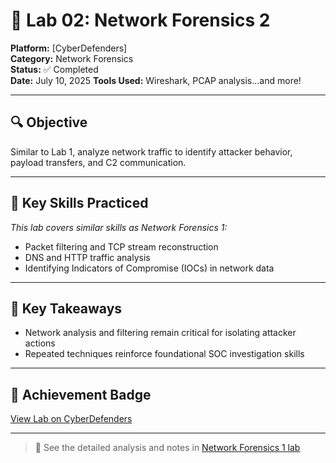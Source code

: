# 🧪 Lab 02: Network Forensics 2

**Platform:** [CyberDefenders]  
**Category:** Network Forensics  
**Status:** ✅ Completed  
**Date:** July 10, 2025 
**Tools Used:** Wireshark, PCAP analysis...and more!

---

## 🔍 Objective  
Similar to Lab 1, analyze network traffic to identify attacker behavior, payload transfers, and C2 communication.

---

## 🧰 Key Skills Practiced  
*This lab covers similar skills as Network Forensics 1:*

- Packet filtering and TCP stream reconstruction  
- DNS and HTTP traffic analysis  
- Identifying Indicators of Compromise (IOCs) in network data

---

## 🧠 Key Takeaways  
- Network analysis and filtering remain critical for isolating attacker actions  
- Repeated techniques reinforce foundational SOC investigation skills  

---

## 🔗 Achievement Badge  
[View Lab on CyberDefenders](https://cyberdefenders.org/online-labs/achievements/GhassanALNumani/network-forensics-2/)

---

> 🔗 See the detailed analysis and notes in [Network Forensics 1 lab](./02-network-forensics-1.md)
